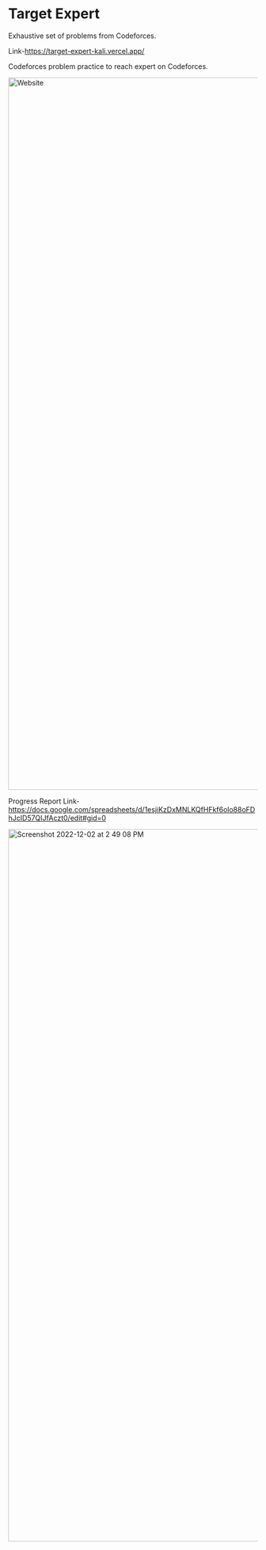 
# Target Expert

Exhaustive set of problems from Codeforces.

Link-https://target-expert-kali.vercel.app/

Codeforces problem practice to reach expert on Codeforces.


<img width="1440" alt="Website" src="https://user-images.githubusercontent.com/70722540/204974551-1ef05186-3b1f-43ae-b3f3-7ccbe40d1150.png">



Progress Report
Link-https://docs.google.com/spreadsheets/d/1esjiKzDxMNLKQfHFkf6olo88oFDhJcID57QIJfAczt0/edit#gid=0

<img width="1440" alt="Screenshot 2022-12-02 at 2 49 08 PM" src="https://user-images.githubusercontent.com/70722540/205260631-010e5ea3-41d5-4ccc-a3f1-3d74729e779a.png">
